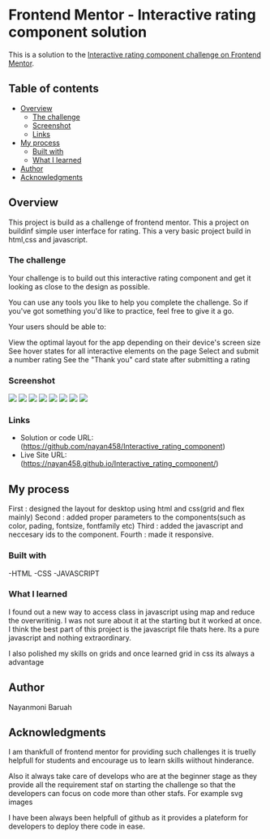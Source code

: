 # Frontend Mentor - Interactive rating component solution

This is a solution to the [Interactive rating component challenge on Frontend Mentor](https://nayan458.github.io/Interactive_rating_component/).

## Table of contents

- [Overview](#overview)
  - [The challenge](#the-challenge)
  - [Screenshot](#screenshot)
  - [Links](#links)
- [My process](#my-process)
  - [Built with](#built-with)
  - [What I learned](#what-i-learned)
- [Author](#author)
- [Acknowledgments](#acknowledgments)

## Overview

This project is build as a challenge of frontend mentor. This a project on buildinf simple user interface for rating. This a very basic project build in html,css and javascript.

### The challenge
Your challenge is to build out this interactive rating component and get it looking as close to the design as possible.

You can use any tools you like to help you complete the challenge. So if you've got something you'd like to practice, feel free to give it a go.

Your users should be able to:

View the optimal layout for the app depending on their device's screen size
See hover states for all interactive elements on the page
Select and submit a number rating
See the "Thank you" card state after submitting a rating
### Screenshot
![](./screenshots/desk_norm.png)
![](./screenshots/active_dsk1.png)
![](./screenshots/active_dsk2.png)
![](./screenshots/thank_u_desk.png)
![](./screenshots/mob_norm.png)
![](./screenshots/active_mob1.png)
![](./screenshots/active_mob2.png)
![](./screenshots/thank_u.png)

### Links

- Solution or code URL: (https://github.com/nayan458/Interactive_rating_component)
- Live Site URL: (https://nayan458.github.io/Interactive_rating_component/)

## My process
First : designed the layout for desktop using html and css(grid and flex mainly)
Second : added proper parameters to the components(such as color, pading, fontsize, fontfamily etc)
Third : added the javascript and neccesary ids to the component.
Fourth : made it responsive.

### Built with
-HTML
-CSS
-JAVASCRIPT

### What I learned
I found out a new way to access class in javascript using map and reduce the overwritinig. I was not sure about it at the starting but it worked at once. I think the best part of this project is the javascript file thats here. Its a pure javascript and nothing extraordinary.

I also polished my skills on grids and once learned grid in css its always a advantage

## Author
Nayanmoni Baruah

## Acknowledgments
I am thankfull of frontend mentor for providing such challenges it is truelly helpfull for students and encourage us to learn skills wiithout hinderance.
    
Also it always take care of develops who are at the beginner stage as they provide all the requirement staf on starting the challenge so that the developers can focus on code more than other stafs. For example svg images

I have been always been helpfull of github as it provides a plateform for developers to deploy there code in ease.

    